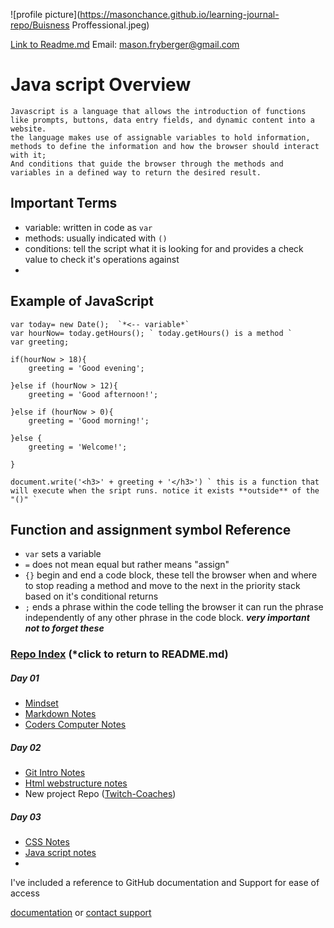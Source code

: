 ![profile picture](https://masonchance.github.io/learning-journal-repo/Buisness Proffessional.jpeg)


 [Link to Readme.md](https://masonchance.github.io/learning-journal-repo/readme.md)  Email: mason.fryberger@gmail.com 


# Java script Overview

```
Javascript is a language that allows the introduction of functions like prompts, buttons, data entry fields, and dynamic content into a website.
the language makes use of assignable variables to hold information, methods to define the information and how the browser should interact with it;
And conditions that guide the browser through the methods and variables in a defined way to return the desired result.

```


## Important Terms
- variable: written in code as `var`
- methods: usually indicated with `()`
- conditions: tell the script what it is looking for and provides a check value to check it's operations against
-

## Example of JavaScript 
```
var today= new Date();  `*<-- variable*`
var hourNow= today.getHours(); ` today.getHours() is a method `
var greeting;

if(hourNow > 18){
    greeting = 'Good evening';

}else if (hourNow > 12){ 
    greeting = 'Good afternoon!';

}else if (hourNow > 0){
    greeting = 'Good morning!';

}else {
    greeting = 'Welcome!';

}

document.write('<h3>' + greeting + '</h3>') ` this is a function that will execute when the sript runs. notice it exists **outside** of the "()" `

```

## Function and assignment symbol Reference

- `var` sets a variable
- `=` does not mean equal but rather means "assign"
- `{}` begin and end a code block, these tell the browser when and where to stop reading a method and move to the next in the priority stack based on it's conditional returns
- `;` ends a phrase within the code telling the browser it can run the phrase independently of any other phrase in the code block. ***very important not to forget these***





### [Repo Index](https://masonchance.github.io/learning-journal-repo/) (*click to return to README.md)

##### Day 01

- [Mindset](https://masonchance.github.io/learning-journal-repo/main-page)
- [Markdown Notes](https://masonchance.github.io/learning-journal-repo/markdown-notes/)
- [Coders Computer Notes](https://masonchance.github.io/learning-journal-repo/the-coders-computer-notes/)

##### Day 02
 - [Git Intro Notes](https://masonchance.github.io/learning-journal-repo/git-intro-notes/)
 - [Html webstructure notes](https://masonchance.github.io/learning-journal-repo/Html-webstructure-notes/)
 - New project Repo ([Twitch-Coaches](https://masonchance.github.io/twitch-coaches/))

##### Day 03
- [CSS Notes](https://masonchance.github.io/learning-journal-repo/css-notes/)
- [Java script notes](https://masonchance.github.io/learning-journal-repo/js-notes/)
-

I've included a reference to GitHub documentation and Support for ease of access

[documentation](https://help.github.com/categories/github-pages-basics/) or [contact support](https://github.com/contact)